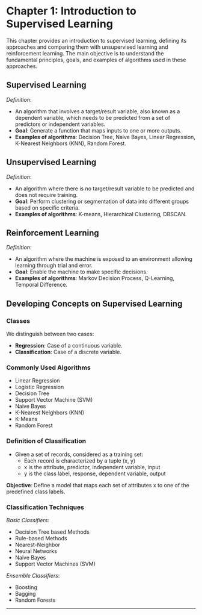 # Chapter 1: Introduction to Supervised Learning

This chapter provides an introduction to supervised learning, defining its approaches and comparing them with unsupervised learning and reinforcement learning. The main objective is to understand the fundamental principles, goals, and examples of algorithms used in these approaches.

## Supervised Learning

*Definition*:
- An algorithm that involves a target/result variable, also known as a dependent variable, which needs to be predicted from a set of predictors or independent variables.
- **Goal**: Generate a function that maps inputs to one or more outputs.
- **Examples of algorithms**: Decision Tree, Naive Bayes, Linear Regression, K-Nearest Neighbors (KNN), Random Forest.

## Unsupervised Learning

*Definition*:
- An algorithm where there is no target/result variable to be predicted and does not require training.
- **Goal**: Perform clustering or segmentation of data into different groups based on specific criteria.
- **Examples of algorithms**: K-means, Hierarchical Clustering, DBSCAN.

## Reinforcement Learning

*Definition*:
- An algorithm where the machine is exposed to an environment allowing learning through trial and error.
- **Goal**: Enable the machine to make specific decisions.
- **Examples of algorithms**: Markov Decision Process, Q-Learning, Temporal Difference.

## Developing Concepts on Supervised Learning

### Classes

We distinguish between two cases:
- **Regression**: Case of a continuous variable.
- **Classification**: Case of a discrete variable.

### Commonly Used Algorithms

- Linear Regression
- Logistic Regression
- Decision Tree
- Support Vector Machine (SVM)
- Naive Bayes
- K-Nearest Neighbors (KNN)
- K-Means
- Random Forest

### Definition of Classification

- Given a set of records, considered as a training set:
  - Each record is characterized by a tuple (x, y)
  - x is the attribute, predictor, independent variable, input
  - y is the class label, response, dependent variable, output

**Objective**: Define a model that maps each set of attributes x to one of the predefined class labels.

### Classification Techniques

*Basic Classifiers*:
- Decision Tree based Methods
- Rule-based Methods
- Nearest-Neighbor
- Neural Networks
- Naive Bayes
- Support Vector Machines (SVM)

*Ensemble Classifiers*:
- Boosting
- Bagging
- Random Forests

---
